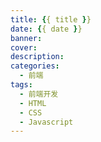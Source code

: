 ```yaml
---
title: {{ title }}
date: {{ date }}
banner: 
cover: 
description: 
categories:
  - 前端
tags:
  - 前端开发
  - HTML
  - CSS
  - Javascript
---
```

